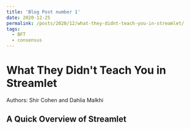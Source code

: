```yaml
---
title: 'Blog Post number 1'
date: 2020-12-25
permalink: /posts/2020/12/what-they-didnt-teach-you-in-streamlet/
tags:
  - BFT
  - consensus
---
```



What They Didn't Teach You in Streamlet
======

Authors: Shir Cohen and Dahlia Malkhi

A Quick Overview of Streamlet
------
